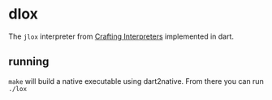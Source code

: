 # dlox

The `jlox` interpreter from [Crafting Interpreters](https://craftinginterpreters.com) implemented in dart.

## running
`make` will build a native executable using dart2native. From there you can run `./lox`